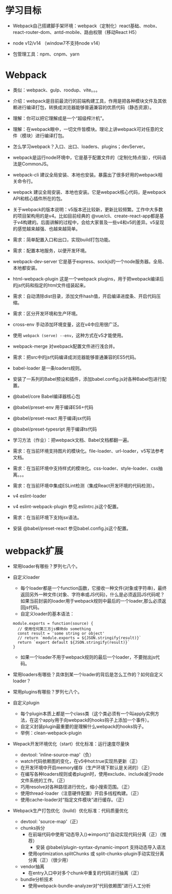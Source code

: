 # 学习目标

- Webpack自己搭建脚手架环境：webpack（定制化）react基础、mobx、react-router-dom、antd-mobile、路由权限（移动React H5）

- node v12/v14 （window7不支持node v14）
- 包管理工具：npm、cnpm、yarn

# Webpack

- 类似：webpack、gulp、roodup、vite。。。
- 介绍：webpack是目前最流行的前端构建工具，作用是把各种模块文件及其依赖进行编译打包，转换成浏览器能够普遍兼容的优质代码（静态资源）。
- 理解：你可以把它理解成是一个“超级榨汁机”。
- 理解：在webpack眼中，一切文件皆模块。理论上讲webpack可对任意的文件（模块）进行编译打包。

- 怎么学习webpack？入口、出口、loaders、plugins；devServer。
- webpack是运行node环境中，它是基于配置文件的（定制化特点强），代码语法是CommonJS。

- webpack-cli  建议全局安装、本地也安装。暴露出了很多好用的webpack相关命令行。
- webpack  建议全局安装、本地也安装。它是webpack核心代码，是webpack API和核心插件所在的包。

- 关于webpack的版本说明：v5版本还比较新，更新比较频繁。工作中大多数的项目架构用的是v4。比如目前经典的 @vue/cli、create-react-app都是基于v4构建的。后面讲解的过程中，会给大家普及一些v4和v5的差异。v5呈现的感觉越来越强、也越来越简单。

- 需求：简单配置入口和出口，实现build打包功能。

- 需求：配置本地服务，以便开发环境。
- webpack-dev-server 它是基于express、sockjs的一个node服务器。全局、本地都安装。
- html-webpack-plugin 这是一个webpack plugins，用于把webpack编译后的js代码和指定的html文件组装起来。

- 需求：自动清除dist目录，添加文件hash值，开启编译进度条、开启代码压缩。

- 需求：区分开发环境和生产环境。
- cross-env 手动添加环境变量，这在v4中应用很广泛。
- 使用 `webpack (serve) --env`，这种方式在v5才能使用。
- webpack-merge 对webpack配置文件进行浅合并。

- 需求：把src中的js代码编译成浏览器能够普通兼容的ES5代码。
- babel-loader 是一条loaders规则。
- 安装了一系列的Babel预设和插件，添加babel.config.js对各种Babel包进行配置。
- @babel/core  Babel编译器核心包
- @babel/preset-env  用于编译ES6+代码
- @babel/preset-react  用于编译jsx代码
- @babel/preset-typesript  用于编译ts代码

- 学习方法（作业）：把webpack文档、Babel文档都翻一遍。

- 需求：在当前环境支持图片的模块化。file-loader、url-loader，v5写法参考文档。

- 需求：在当前环境中支持样式的模块化。css-loader、style-loader、css抽离。。。

- 需求：在当前环境中集成ESLint检测（集成React开发环境的代码检测）。
- v4   eslint-loader
- v4   eslint-webpack-plugin  参见.eslintrc.js这个配置。

- 需求：在当前环境下支持jsx语法。
- 安装 @babel/preset-react  参见babel.config.js这个配置。


# webpack扩展

- 常用loader有哪些？罗列七八个。
- 自定义loader
  - 每个loader都是一个function函数，它接收一种文件(对象或字符串)，最终返回另外一种文件(对象、字符串或JS代码)，什么是必须返回JS代码呢？如果当前封装的loader用于webpack规则中最后的一个loader,那么必须返回js代码。
  - 自定义loader的基本语法：
  ```
  module.exports = function(source) {
    // 使用任何第三方js模块do something
    const result = 'some string or object'
    // return `module.exports = ${JSON.stringify(result)}`
    return `export default ${JSON.stringify(result)}`
  }
  ```
  - 如果一个loader不用于webpack规则的最后一个loader，不要抛出js代码。
- 常用loaders有哪些？具体到某一个loader的背后是怎么工作的？如何自定义loader？

- 常用plugins有哪些？罗列七八个。
- 自定义plugin
  - 每个plugin本质上都是一个class类（这个类必须有一个叫apply实例方法，在这个apply用于向webpack的hooks钩子上添加一个事件）。
  - 自定义封装plugin最重要的是理解什么webpack的hooks钩子。
  - 举例：clean-webpack-plugin

- Wepack开发环境优化（start）优化标准：运行速度尽量快
  - devtool: 'inline-source-map'（负）
  - watch代码依赖图的变化，在v5中hot:true实现热更新（正）
  - 在开发环境中开启memory缓存（生产环境下默认是关闭的）（正）
  - 在编写各种loaders规则或者plugin时，使用exclude、include减少node文件系统的工作。（正）
  - 巧用resolve对各种路径进行优化，缩小搜索范围。（正）
  - 使用thread-loader（注意硬件配置）开启多线程构建。（正）
  - 使用cache-loader对“指定文件模块”进行缓存。（正）

- Webpack生产打包优化（build）优化标准：代码质量优化
  - devtool: 'source-map'（正）
  - chunks拆分
    - 在前端代码中使用“动态导入()=>import()”自动实现代码分离（正）（推荐）
      - 安装 @babel/plugin-syntax-dynamic-import 支持动态导入语法
    - 使用optimization.splitChunks 或 split-chunks-plugin手动实现分离分离（正）（很少用）
  - vendor抽离
    - 在entry入口中对多个chunk中重复的代码进行抽离（正）
  - bundle分析技术
    - 使用webpack-bundle-analyzer对“代码依赖图”进行人工分析
